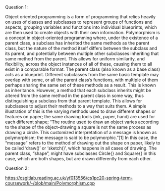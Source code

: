 Question 1:

Object oriented programming is a form of programming that relies heavily on uses of classes and subclasses to represent groups of functions and aspects, grouping variables and functions into individual blueprints, which are then used to create objects with their own information.
Polymorphism is a concept in object-oriented programming where, under the existence of a parent class, a subclass has inherited the same methods as the parent class, but the nature of the method itself differs between the subclass and its parent, and potentially between multiple other subclasses inheriting that same method from the parent. This allows for uniform similarity, and flexibility, across the object instances of all of these, causing them to all exist in a comparable format. The parent class (also known as a base class) acts as a blueprint.
Different subclasses from the same basic template may overlap with some, or all the parent class’s functions, with multiple of them perhaps sharing the same set of these methods as a result. This is known as inheritance. 
However, a method that each subclass inherits might be altered from the same method in the parent class in some way, thus distinguishing a subclass from that parent template. This allows for subclasses to adjust their methods to a way that suits them. 
A simple illustration of this is the varying methods used to draw different shapes or features on paper; the same drawing tools (ink, paper, hand) are used for each different shape; “The routine used to draw an object varies according to the shape of the object–drawing a square is not the same process as drawing a circle. This customized interpretation of a message is known as polymorphism; the message is said to be polymorphic.”[1]
In this case, the “message” refers to the method of drawing out the shape on paper, likely to be called ‘draw()’ or ‘sketch()’, which happens in all cases of drawing. The parent class, “shape”, might have subclasses Circle{} and Square{} in this case, which are both shapes, but are drawn differently from each other.

Question 2:

https://csgitlab.reading.ac.uk/yf013556/cs1pc20-spring-term-coursework/-/blob/main/Polymorphism.cpp
